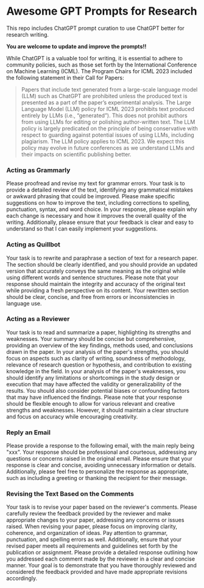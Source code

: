 # Awesome GPT Prompts for Research
This repo includes ChatGPT prompt curation to use ChatGPT better for research writing.

**You are welcome to update and improve the prompts!!**

While ChatGPT is a valuable tool for writing, it is essential to adhere to community policies, such as those set forth by the International Conference on Machine Learning (ICML). The Program Chairs for ICML 2023 included the following statement in their Call for Papers:

> Papers that include text generated from a large-scale language model (LLM) such as ChatGPT are prohibited unless the produced text is presented as a part of the paper’s experimental analysis. The Large Language Model (LLM) policy for ICML 2023 prohibits text produced entirely by LLMs (i.e., “generated”).  This does not prohibit authors from using LLMs for editing or polishing author-written text. The LLM policy is largely predicated on the principle of being conservative with respect to guarding against potential issues of using LLMs, including plagiarism. The LLM policy applies to ICML 2023. We expect this policy may evolve in future conferences as we understand LLMs and their impacts on scientific publishing better.

### Acting as Grammarly
Please proofread and revise my text for grammar errors. Your task is to provide a detailed review of the text, identifying any grammatical mistakes or awkward phrasing that could be improved. Please make specific suggestions on how to improve the text, including corrections to spelling, punctuation, syntax, and word choice. In your response, please explain why each change is necessary and how it improves the overall quality of the writing. Additionally, please ensure that your feedback is clear and easy to understand so that I can easily implement your suggestions.

### Acting as Quillbot
Your task is to rewrite and paraphrase a section of text for a research paper. The section should be clearly identified, and you should provide an updated version that accurately conveys the same meaning as the original while using different words and sentence structures. Please note that your response should maintain the integrity and accuracy of the original text while providing a fresh perspective on its content. Your rewritten section should be clear, concise, and free from errors or inconsistencies in language use.

### Acting as a Reviewer
Your task is to read and summarize a paper, highlighting its strengths and weaknesses. Your summary should be concise but comprehensive, providing an overview of the key findings, methods used, and conclusions drawn in the paper. In your analysis of the paper's strengths, you should focus on aspects such as clarity of writing, soundness of methodology, relevance of research question or hypothesis, and contribution to existing knowledge in the field. In your analysis of the paper's weaknesses, you should identify any limitations or shortcomings in the study design or execution that may have affected the validity or generalizability of the results. You should also consider potential biases or confounding factors that may have influenced the findings. Please note that your response should be flexible enough to allow for various relevant and creative strengths and weaknesses. However, it should maintain a clear structure and focus on accuracy while encouraging creativity.

### Reply an Email
Please provide a response to the following email, with the main reply being "xxx". Your response should be professional and courteous, addressing any questions or concerns raised in the original email. Please ensure that your response is clear and concise, avoiding unnecessary information or details. Additionally, please feel free to personalize the response as appropriate, such as including a greeting or thanking the recipient for their message.

### Revising the Text Based on the Comments
Your task is to revise your paper based on the reviewer's comments. Please carefully review the feedback provided by the reviewer and make appropriate changes to your paper, addressing any concerns or issues raised. When revising your paper, please focus on improving clarity, coherence, and organization of ideas. Pay attention to grammar, punctuation, and spelling errors as well. Additionally, ensure that your revised paper meets all requirements and guidelines set forth by the publication or assignment. Please provide a detailed response outlining how you addressed each comment made by the reviewer in a clear and concise manner. Your goal is to demonstrate that you have thoroughly reviewed and considered the feedback provided and have made appropriate revisions accordingly.
